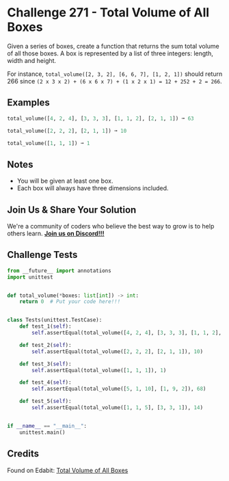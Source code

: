 # Challenge 271 - Total Volume of All Boxes

Given a series of boxes, create a function that returns the sum total volume of all those boxes. A box is represented by a list of three integers: length, width and height.

For instance, `total_volume([2, 3, 2], [6, 6, 7], [1, 2, 1])` should return 266 since `(2 x 3 x 2) + (6 x 6 x 7) + (1 x 2 x 1) = 12 + 252 + 2 = 266`.

## Examples
```python
total_volume([4, 2, 4], [3, 3, 3], [1, 1, 2], [2, 1, 1]) ➞ 63

total_volume([2, 2, 2], [2, 1, 1]) ➞ 10

total_volume([1, 1, 1]) ➞ 1
```
## Notes

- You will be given at least one box.
- Each box will always have three dimensions included.

## Join Us & Share Your Solution

We're a community of coders who believe the best way to grow is to help others learn. **[Join us on Discord!!!](https://discord.gg/sfHykntuGy)**

## Challenge Tests
```python
from __future__ import annotations
import unittest


def total_volume(*boxes: list[int]) -> int:
    return 0  # Put your code here!!!


class Tests(unittest.TestCase):
    def test_1(self):
        self.assertEqual(total_volume([4, 2, 4], [3, 3, 3], [1, 1, 2], [2, 1, 1]), 63)

    def test_2(self):
        self.assertEqual(total_volume([2, 2, 2], [2, 1, 1]), 10)

    def test_3(self):
        self.assertEqual(total_volume([1, 1, 1]), 1)

    def test_4(self):
        self.assertEqual(total_volume([5, 1, 10], [1, 9, 2]), 68)

    def test_5(self):
        self.assertEqual(total_volume([1, 1, 5], [3, 3, 1]), 14)


if __name__ == "__main__":
    unittest.main()
```
## Credits

Found on Edabit: [Total Volume of All Boxes](https://edabit.com/challenge/Dq8kbbsLYyG9are5Z)

